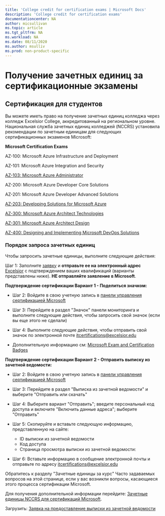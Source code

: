 ```yaml
---
title: 'College credit for certification exams | Microsoft Docs'
description: 'College credit for certification exams' 
documentationcenter: NA 
author: micsullivan
ms.topic: article
ms.tgt_pltfrm: NA
ms.workload: NA
ms.date: 08/11/2020
ms.author: msulliv
ms.prod: non-product-specific
---
```

# Получение зачетных единиц за сертификационные экзамены

## Сертификация для студентов

Вы можете иметь право на получение зачетных единиц колледжа через колледж Excelsior College, аккредитованный на региональном уровне. Национальная служба зачетных единиц колледжей (NCCRS) установила рекомендации по зачетным единицам для следующих сертификационных экзаменов Microsoft:

**Microsoft Certification Exams**

AZ-100: Microsoft Azure Infrastructure and Deployment

AZ-101: Microsoft Azure Integration and Security

[AZ-103: Microsoft Azure Administrator](https://docs.microsoft.com/learn/certifications/exams/az-103)

AZ-200: Microsoft Azure Developer Core Solutions

AZ-201: Microsoft Azure Developer Advanced Solutions

[AZ-203: Developing Solutions for Microsoft Azure](https://docs.microsoft.com/learn/certifications/exams/az-203)

[AZ-300: Microsoft Azure Architect Technologies](https://docs.microsoft.com/learn/certifications/exams/az-300)

[AZ-301: Microsoft Azure Architect Design](https://docs.microsoft.com/learn/certifications/exams/az-301)

[AZ-400: Designing and Implementing Microsoft DevOps Solutions](https://docs.microsoft.com/learn/certifications/exams/az-400)

### Порядок запроса зачетных единиц

Чтобы запросить зачетные единицы, выполните следующие действия:

Шаг 1: Заполните [заявку](https://query.prod.cms.rt.microsoft.com/cms/api/am/binary/RE2PlKU) и **отправьте ее на электронный адрес** [Excelsior](https://query.prod.cms.rt.microsoft.com/cms/api/am/binary/RE2PlKU) с подтверждением ваших квалификаций (варианты представлены ниже). **НЕ отправляйте заявление в Microsoft**.

**Подтверждение сертификации Вариант 1 - Поделиться значком:**

- Шаг 2: Войдите в свою учетную запись в [панели управления сертификацией Microsoft](https://aka.ms/certdashboard)

- Шаг 3: Перейдите в раздел "Значок" панели мониторинга и выполните следующие действия, чтобы запросить свой значок (если вы еще этого не сделали)

- Шаг 4: Выполните следующие действия, чтобы отправить свой значок по электронной почте [itcertifications@excelsior.edu](mailto:itcertifications@excelsior.edu)

- Дополнительную информацию см: [Microsoft Exam and Certification Badges](/learn/certifications/badges)

**Подтверждение сертификации Вариант 2 - Отправить выписку из зачетной ведомости:**

- Шаг 2: Войдите в свою учетную запись в [панели управления сертификацией Microsoft](https://aka.ms/certdashboard)

- Шаг 3: Перейдите в раздел "Выписка из зачетной ведомости" и выберите "Отправить или скачать"

- Шаг 4: Выберите вариант "Отправить"; введите персональный код доступа и включите "Включить данные адреса"; выберите "Отправить"

- Шаг 5: Скопируйте и вставьте следующую информацию, представленную на сайте:

  - ID выписки из зачетной ведомости <nnnnnnn>  
  - Код доступа <nnnnnnnn>
  - Страница просмотра выписки из зачетной ведомости: <URL>

- Шаг 6: Вставьте информацию в сообщение электронной почты и отправьте по адресу [itcertifications@excelsior.edu](mailto:itcertifications@excelsior.edu)

Обратитесь к разделу "Зачетные единицы за курс" Часто задаваемых вопросов на этой странице, если у вас возникли вопросы, касающиеся этого процесса сертификации Microsoft.

Для получения дополнительной информации перейдите: [Зачетные единицы NCCRS для сертификаций Microsoft](http://www.nationalccrs.org/organizations/microsoft).

Загрузить: [Заявка на предоставление выписки из зачетной ведомости](https://query.prod.cms.rt.microsoft.com/cms/api/am/binary/RE2P3u5)
